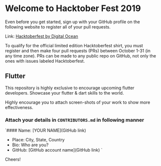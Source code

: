 # Welcome to Hacktober Fest 2019

Even before you get started, sign up with your GitHub profile on the following website to register all of your pull requests.

Link: [Hacktoberfest by Digital Ocean](https://hacktoberfest.digitalocean.com/)

To qualify for the official limited edition Hacktoberfest shirt, you must register and then make four pull requests (PRs) between October 1-31 (in any time zone). PRs can be made to any public repo on GitHub, not only the ones with issues labeled Hacktoberfest.

## Flutter
This repository is highly exclusive to encourage upcoming flutter developers. Showcase your flutter & dart skills to the world.

Highly encourage you to attach screen-shots of your work to show more effectiveness.

### Attach your details in `CONTRIBUTORS.md` in following manner

`#### Name: [YOUR NAME](GitHub link)
- Place: City, State, Country
- Bio: Who are you?
- GitHub: [GitHub account name](GitHub link)
`

Cheers!
